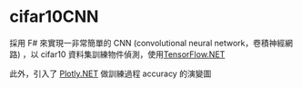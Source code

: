 # cifar10CNN

採用 F# 來實現一非常簡單的 CNN (convolutional neural network，卷積神經網路) ，以 cifar10 資料集訓練物件偵測，使用[TensorFlow.NET](https://github.com/SciSharp/TensorFlow.NET)

此外，引入了 [Plotly.NET](https://github.com/plotly/Plotly.NET/) 做訓練過程 accuracy 的演變圖
